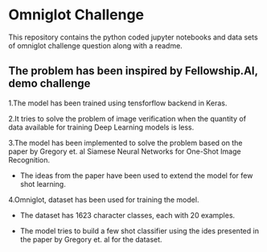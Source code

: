 # Omniglot Challenge

This repository contains the python coded jupyter notebooks and data sets of omniglot challenge question along with a readme.

## The problem has been inspired by Fellowship.AI, demo challenge

1.The model has been trained using tensforflow backend in Keras.

2.It tries to solve the problem of image verification when the quantity of data available for training Deep Learning models is less.

3.The model has been implemented to solve the problem based on the paper by Gregory et. al Siamese Neural Networks for One-Shot Image Recognition.

  * The ideas from the paper have been used to extend the model for few shot learning.

4.Omniglot, dataset has been used for training the model.

  * The dataset has 1623 character classes, each with 20 examples.

  * The model tries to build a few shot classifier using the ides presented in the paper by Gregory et. al for the dataset.
